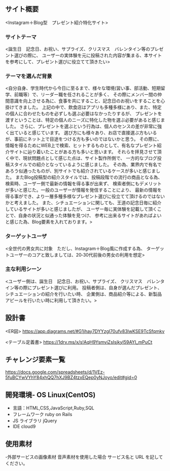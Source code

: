 # <For you>

## サイト概要

<Instagram＋Blog型　プレゼント紹介特化サイト>

### サイトテーマ

<誕生日　記念日、お祝い、サプライズ、クリスマス　バレンタイン等のプレゼント選びの際に、
ユーザーの実体験を元に投稿された内容が集まる、本サイトを参考にして、プレゼント選びに役立てて頂きたい>

### テーマを選んだ背景

<自分自身、学生時代から今日に至るまで、様々な環境(習い事、部活動、短期留学、前職等）で、リーダー職を任されることが多く、
その際にメンバー間の仲間意識を向上させる為に、食事を共にすること、記念日のお祝いをすることを心掛けてきました。
上記の中で、飲食店はアプリも多種多様にあり、また、特定の個人に合わせたものを必ずしも選ぶ必要はなかったりするが、
プレゼントを渡すということは、特定の個人のニーズに特化した物を選ぶ必要があると感じました。
さらに、プレゼントを選ぶという行為は、個人のセンスの差が非常に強く出ていると感じています。
選び方にも様々あり、お店で直接選ぶ方もいるが、事前にネット上で目途をつける方も多いのではないかと思う。
その際に、情報を得るためにWEB上で検索、ヒットするものとして、有名なプレゼント紹介サイトに辿り着いたことがある方も多いと思います。
それらを拝見させて頂く中で、現状問題点として感じた点は、サイト製作所側で、
一方的なブログ投稿スタイルでの紹介となっているように感じました。
その為、業界内で有名であろう似通ったものが、別サイトでも紹介されているケースが多いと感じました。
またBlog投稿型の紹介スタイルでは、投稿段階での流行の商品となる為、検索時、ユーザー側で最新の情報を得る事が出来ず、
検索者側にもデメリットが多いと感じた。一般のユーザーが情報を発信することにより、
最新の情報を得る事ができ、より一層多種多様なプレゼント選びに役立てて頂けるのではないかと考えました。
また、シチュエーションに関しても、王道の記念日毎に紹介しているサイトが多いと感じましたが、
ユーザー毎に実体験を記載して頂くことで、自身の状況と似通った体験を見つけ、
参考に出来るサイトがあればよいと感じた為、Blog要素を入れております。>

### ターゲットユーザ

<全世代の男女共に対象　ただし、Instagram＋Blog風に作成する為、
ターゲットユーザーのコアと致しましては、20‐30代前後の男女の利用を想定>

### 主な利用シーン

<ユーザー側は、誕生日　記念日、お祝い、サプライズ、
クリスマス　バレンタイン等の際にプレゼント選びに利用。
投稿者側は、自身が選んだプレゼント、シチュエーションの紹介を行いたい時、
企業側は、商品紹介等による、新製品アピールを行いたい時に利用して頂きたい。>

## 設計書
<ER図>
<https://app.diagrams.net/#G1jhay7DYYzgI70ufv83lwKSE9TcSfqmkv>

<テーブル定義書>
<https://1drv.ms/x/s!AqH9YsmviZsIsjkyI59AYI_mPuCt>

## チャレンジ要素一覧

<https://docs.google.com/spreadsheets/d/1VEz-5fuBCYwVYhY84xhQQ7hXJ9BZ4tzxEQep0yNJoyo/edit#gid=0>

## 開発環境- OS Linux(CentOS)

- 言語：HTML,CSS,JavaScript,Ruby,SQL
- フレームワーク ruby on Rails
- JS ライブラリ jQuery
- IDE cloud9

## 使用素材
-外部サービスの画像素材 音声素材を使用した場合 サービス名と URL を記してください。

